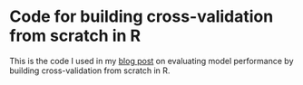 # Code for building cross-validation from scratch in R

This is the code I used in my [blog post](https://www.statworx.com/de/blog/evaluating-model-performance-by-building-cross-validation-from-scratch/) on evaluating model performance by building cross-validation from scratch in R.
